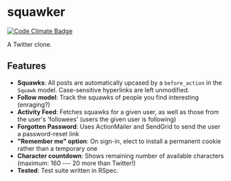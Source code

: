 squawker
========

[![Code Climate Badge][]][Code Climate]

[Code Climate Badge]: https://codeclimate.com/github/jkrmr/Squawker/badges/gpa.svg
[Code Climate]: https://codeclimate.com/github/jkrmr/Squawker

A Twitter clone.


Features
--------

* **Squawks**:
  All posts are automatically upcased by a `before_action` in the `Squawk` model.
  Case-sensitive hyperlinks are left unmodified.
* **Follow model**:
  Track the squawks of people you find interesting (enraging?)
* **Activity Feed**:
  Fetches squawks for a given user, as well as those from the user's 'followees'
  (users the given user is following)
* **Forgotten Password**:
  Uses ActionMailer and SendGrid to send the user a password-reset link
* **"Remember me" option**:
  On sign-in, elect to install a permanent cookie rather than a temporary one
* **Character countdown**:
  Shows remaining number of available characters (maximum: 160 --- 20 more than
  Twitter!)
* **Tested**:
  Test suite written in RSpec.

